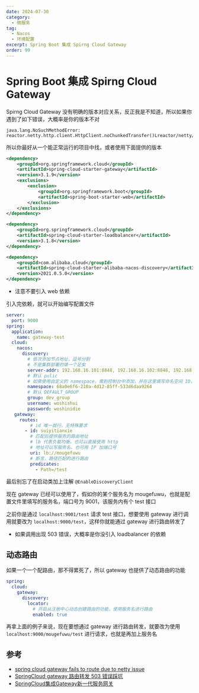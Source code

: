 ```yaml
---
date: 2024-07-30
category:
  - 微服务
tag:
  - Nacos
  - 环境配置
excerpt: Spring Boot 集成 Spirng Cloud Gateway
order: 99
---
```


# Spring Boot 集成 Spirng Cloud Gateway

Spirng Cloud Gateway 没有明确的版本对应关系，反正我是不知道，所以如果你遇到了如下错误，大概率是你的版本不对

```shell
java.lang.NoSuchMethodError: reactor.netty.http.client.HttpClient.noChunkedTransfer()Lreactor/netty/http/client/HttpClient;
```

所以你最好从一个能正常运行的项目中找，或者使用下面提供的版本

```xml
<dependency>
    <groupId>org.springframework.cloud</groupId>
    <artifactId>spring-cloud-starter-gateway</artifactId>
    <version>3.1.9</version>
    <exclusions>
        <exclusion>
            <groupId>org.springframework.boot</groupId>
            <artifactId>spring-boot-starter-web</artifactId>
        </exclusion>
    </exclusions>
</dependency>

<dependency>
    <groupId>org.springframework.cloud</groupId>
    <artifactId>spring-cloud-starter-loadbalancer</artifactId>
    <version>3.1.8</version>
</dependency>

<dependency>
    <groupId>com.alibaba.cloud</groupId>
    <artifactId>spring-cloud-starter-alibaba-nacos-discovery</artifactId>
    <version>2021.0.5.0</version>
</dependency>
```

- 注意不要引入 web 依赖

引入完依赖，就可以开始编写配置文件

```yaml
server:
  port: 9000
spring:
  application:
    name: gateway-test
  cloud:
    nacos:
      discovery:
        # 依次添加节点地址，逗号分割
        # 不是集群部署的填一个足矣
        server-addr: 192.168.16.101:8848, 192.168.16.102:8848, 192.168.16.103:8848
        # 默认 pulic
        # 如需使用自定义的 namespace，需到控制台中添加，并在这里填写命名空间 ID，注意不是命名空间名称哦
        namespace: 68a0e6f6-210a-4d12-85ff-533d6daa9264
        # 默认 DEFAULT_GROUP
        group: dev_group
        username: woshishui
        password: woshinidie
   gateway:
     routes:
         # id 唯一就行，无特殊要求
       - id: suiyitianxie
         # 匹配后提供服务的路由地址
         # lb 代表负载均衡，也可以直接使用 http
         # 地址可以写服务名，也可用 IP 加端口号
         uri: lb://mougefuwu
         # 断言，路径匹配的进行路由
         predicates:
           - Path=/test
```

最后别忘了在启动类加上注解 `@EnableDiscoveryClient`

现在 gateway 已经可以使用了，假如你的某个服务名为 mougefuwu，也就是配置文件里填写的服务名，端口号为 9001，该服务内有个 test 接口

之前你是通过 `localhost:9001/test` 请求 test 接口，想要使用 gateway 进行调用就要改为 `localhost:9000/test`，这样你就能通过 gateway 进行路由转发了

- 如果调用出现 503 错误，大概率是你没引入 loadbalancer 的依赖

## 动态路由

如果一个一个配路由，那不得累死了，所以 gateway 也提供了动态路由的功能

```yaml
spring:
  cloud:
    gateway:
      discovery:
        locator:
          # 开启从注册中心动态创建路由的功能，使用服务名进行路由
          enabled: true
```

再拿上面的例子来说，现在要想通过 gateway 进行路由转发，就要改为使用 `localhost:9000/mougefuwu/test` 进行请求，也就是再加上服务名

## 参考

- [spring cloud gateway fails to route due to netty issue](https://stackoverflow.com/questions/53261357/spring-cloud-gateway-fails-to-route-due-to-netty-issue)
- [SpringCloud gateway 路由转发 503 错误踩坑](https://www.cnblogs.com/cgsdg/p/16851016.html)
- [SpringCloud集成Gateway新一代服务网关](https://www.cnblogs.com/xfeiyun/p/16222605.html)
